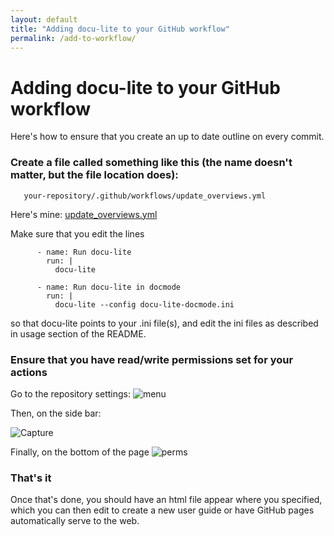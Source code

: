 ```yaml
---
layout: default
title: "Adding docu-lite to your GitHub workflow"
permalink: /add-to-workflow/
---
```


# Adding docu-lite to your GitHub workflow
Here's how to ensure that you create an up to date outline on every commit. 

### Create a file called something like this (the name doesn't matter, but the file location does):
```
   your-repository/.github/workflows/update_overviews.yml
```
   Here's mine: [update_overviews.yml](https://github.com/G1OJS/docu-lite/blob/main/.github/workflows/update_overviews.yml)

   Make sure that you edit the lines
```
      - name: Run docu-lite
        run: |
          docu-lite

      - name: Run docu-lite in docmode
        run: |
          docu-lite --config docu-lite-docmode.ini
```
   so that docu-lite points to your .ini file(s), and edit the ini files as described in usage section of the README.

### Ensure that you have read/write permissions set for your actions
Go to the repository settings:
![menu](https://github.com/user-attachments/assets/13fbf693-dd58-4f8d-ac47-a04123870388)

Then, on the side bar:

![Capture](https://github.com/user-attachments/assets/fdf629da-33a0-4f3d-8ac8-1a018b3a2a81)

Finally, on the bottom of the page
![perms](https://github.com/user-attachments/assets/67e10ad9-1f45-41de-82af-ed6d7ab3f279)

### That's it
Once that's done, you should have an html file appear where you specified, which you can then edit to create a new user guide or have GitHub pages automatically serve to the web.



